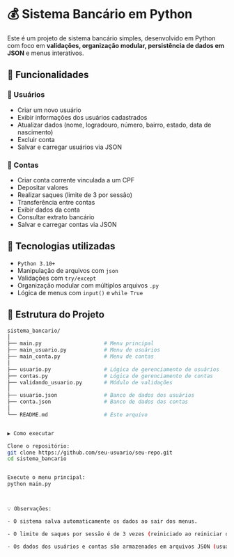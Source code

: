 # 💰 Sistema Bancário em Python

Este é um projeto de sistema bancário simples, desenvolvido em Python com foco em **validações, organização modular, persistência de dados em JSON** e menus interativos.

## 📌 Funcionalidades

### 👤 Usuários
- Criar um novo usuário
- Exibir informações dos usuários cadastrados
- Atualizar dados (nome, logradouro, número, bairro, estado, data de nascimento)
- Excluir conta
- Salvar e carregar usuários via JSON

### 🏦 Contas
- Criar conta corrente vinculada a um CPF
- Depositar valores
- Realizar saques (limite de 3 por sessão)
- Transferência entre contas
- Exibir dados da conta
- Consultar extrato bancário
- Salvar e carregar contas via JSON

## 🧠 Tecnologias utilizadas

- `Python 3.10+`
- Manipulação de arquivos com `json`
- Validações com `try/except`
- Organização modular com múltiplos arquivos `.py`
- Lógica de menus com `input()` e `while True`

## 📁 Estrutura do Projeto

```bash
sistema_bancario/
│
├── main.py                    # Menu principal
├── main_usuario.py            # Menu de usuários
├── main_conta.py              # Menu de contas
│
├── usuario.py                 # Lógica de gerenciamento de usuários
├── contas.py                  # Lógica de gerenciamento de contas
├── validando_usuario.py       # Módulo de validações
│
├── usuario.json               # Banco de dados dos usuários
├── conta.json                 # Banco de dados das contas
│
└── README.md                  # Este arquivo 


▶️ Como executar

Clone o repositório:
git clone https://github.com/seu-usuario/seu-repo.git
cd sistema_bancario


Execute o menu principal:
python main.py



💡 Observações:

- O sistema salva automaticamente os dados ao sair dos menus.

- O limite de saques por sessão é de 3 vezes (reiniciado ao reiniciar o programa).

- Os dados dos usuários e contas são armazenados em arquivos JSON (usuario.json e conta.json).





